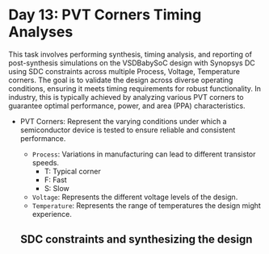 # Day 13: PVT Corners Timing Analyses

This task involves performing synthesis, timing analysis, and reporting of post-synthesis simulations on the VSDBabySoC design with Synopsys DC using SDC constraints across multiple Process, Voltage, Temperature corners. The goal is to validate the design across diverse operating conditions, ensuring it meets timing requirements for robust functionality. In industry, this is typically achieved by analyzing various PVT corners to guarantee optimal performance, power, and area (PPA) characteristics.

* PVT Corners: Represent the varying conditions under which a semiconductor device is tested to ensure reliable and consistent performance.
    * `Process`: Variations in manufacturing can lead to different transistor speeds.
        * T: Typical corner
        * F: Fast 
        * S: Slow
    * `Voltage`: Represents the different voltage levels of the design.
    * `Temperature`: Represents the range of temperatures the design might experience.

  ## SDC constraints and synthesizing the design
  
